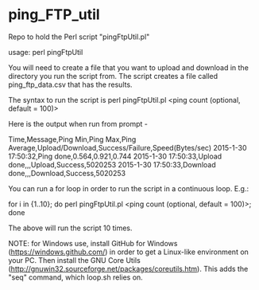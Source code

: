 # ping_FTP_util
Repo to hold the Perl script "pingFtpUtil.pl"

usage: perl pingFtpUtil <host ip> <username> <password> <file name>

You will need to create a file that you want to upload and download in the directory you run the script from. The script creates a file called ping_ftp_data.csv that has the results.

The syntax to run the script is
perl pingFtpUtil.pl <host ip> <username> <password> <file name> <ping count (optional, default = 100)> 

Here is the output when run from prompt - 

Time,Message,Ping Min,Ping Max,Ping Average,Upload/Download,Success/Failure,Speed(Bytes/sec)
2015-1-30 17:50:32,Ping done,0.564,0.921,0.744
2015-1-30 17:50:33,Upload done,,,Upload,Success,5020253
2015-1-30 17:50:33,Download done,,,Download,Success,5020253

You can run a for loop in order to run the script in a continuous loop. E.g.:

for i in {1..10}; 
do 
perl pingFtpUtil.pl <host ip> <username> <password> <file name> <ping count (optional, default = 100)>;
done

The above will run the script 10 times.

NOTE: for Windows use, install GitHub for Windows (https://windows.github.com/) in order to get a Linux-like environment on your PC. Then install the GNU Core Utils (http://gnuwin32.sourceforge.net/packages/coreutils.htm). This adds the "seq" command, which loop.sh relies on.

